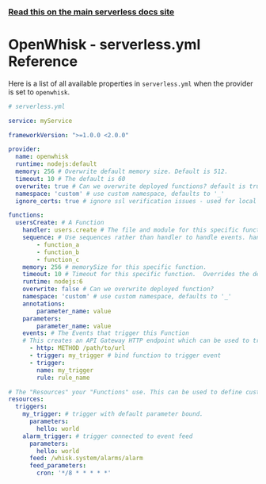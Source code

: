 <!--
title: Serverless Framework - Apache OpenWhisk Guide - Serverless.yml Reference
menuText: Serverless.yml
menuOrder: 15
description: A list of all available properties on serverless.yml for Apache OpenWhisk
layout: Doc
-->

<!-- DOCS-SITE-LINK:START automatically generated  -->
### [Read this on the main serverless docs site](https://www.serverless.com/framework/docs/providers/openwhisk/guide/serverless.yml)
<!-- DOCS-SITE-LINK:END -->

# OpenWhisk - serverless.yml Reference

Here is a list of all available properties in `serverless.yml` when the provider is set to `openwhisk`.

```yml
# serverless.yml

service: myService

frameworkVersion: ">=1.0.0 <2.0.0"

provider:
  name: openwhisk
  runtime: nodejs:default
  memory: 256 # Overwrite default memory size. Default is 512.
  timeout: 10 # The default is 60  
  overwrite: true # Can we overwrite deployed functions? default is true
  namespace: 'custom' # use custom namespace, defaults to '_'
  ignore_certs: true # ignore ssl verification issues - used for local deploys

functions:
  usersCreate: # A Function
    handler: users.create # The file and module for this specific function.
    sequence: # Use sequences rather than handler to handle events. handler and sequence properties are mutually exclusive.
    	- function_a
    	- function_b
    	- function_c
    memory: 256 # memorySize for this specific function.
    timeout: 10 # Timeout for this specific function.  Overrides the default set above.  
    runtime: nodejs:6
    overwrite: false # Can we overwrite deployed function?
    namespace: 'custom' # use custom namespace, defaults to '_'
    annotations:
        parameter_name: value
    parameters:
    	parameter_name: value
    events: # The Events that trigger this Function
    # This creates an API Gateway HTTP endpoint which can be used to trigger this function.  Learn more in "events/apigateway"
      - http: METHOD /path/to/url
      - trigger: my_trigger # bind function to trigger event
      - trigger:
        name: my_trigger
        rule: rule_name

# The "Resources" your "Functions" use. This can be used to define custom Triggers and Rules which are bound to your Actions.
resources:
  triggers:
    my_trigger: # trigger with default parameter bound.
      parameters:
        hello: world        
    alarm_trigger: # trigger connected to event feed
      parameters:
        hello: world
      feed: /whisk.system/alarms/alarm
      feed_parameters:
        cron: '*/8 * * * * *'
```
